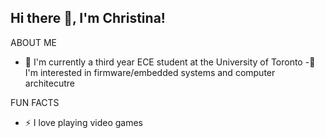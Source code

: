 ## Hi there 👋, I'm Christina!

ABOUT ME
 - 🔭 I'm currently a third year ECE student at the University of Toronto
 -🌱 I'm interested in firmware/embedded systems and computer architecutre

FUN FACTS
 - ⚡ I love playing video games
